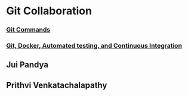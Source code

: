 # Git Collaboration

### [Git Commands](GitCommands.md)
### [Git, Docker, Automated testing, and Continuous Integration](Git_Docker_Automated_Testing_and_Continuous_Integration.md)

## Jui Pandya
## Prithvi Venkatachalapathy
